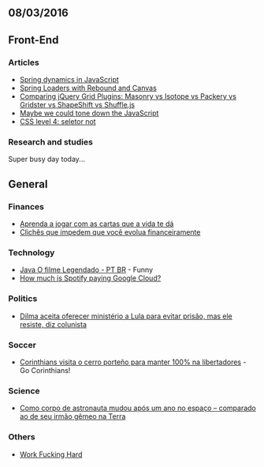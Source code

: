 08/03/2016
----------

## Front-End

### Articles

- [Spring dynamics in JavaScript](https://github.com/facebook/rebound-js)
- [Spring Loaders with Rebound and Canvas](http://tympanus.net/codrops/2016/03/08/spring-loaders-rebound-canvas/)
- [Comparing jQuery Grid Plugins: Masonry vs Isotope vs Packery vs Gridster vs ShapeShift vs Shuffle.js](http://www.fusioncharts.com/blog/2014/09/comparing-jquery-grid-plugins-masonry-vs-isotope-vs-packery-vs-gridster-vs-shapeshift-vs-shuffle-js/)
- [Maybe we could tone down the JavaScript](https://eev.ee/blog/2016/03/06/maybe-we-could-tone-down-the-javascript/)
- [CSS level 4: seletor not](http://www.raphaelfabeni.com.br/css-4-seletor-not/)
 
### Research and studies

Super busy day today...

 
## General 

### Finances

- [Aprenda a jogar com as cartas que a vida te dá](http://projetofreelifestyle.blogspot.com.br/2015/09/aprenda-jogar-com-as-cartas-que-vida-te.html?m=1)
- [Clichês que impedem que você evolua financeiramente](http://www.efetividade.blog.br/cliches-que-impedem-que-voce-evolua-financeiramente/)
 
### Technology 

- [Java O filme Legendado - PT BR](https://www.youtube.com/watch?v=4io4YEWeSKE) - Funny
- [How much is Spotify paying Google Cloud?](https://medium.com/@davidmytton/how-much-is-spotify-paying-google-cloud-ebb3bf180f15#.qgcig9j6x)
 
### Politics

- [Dilma aceita oferecer ministério a Lula para evitar prisão, mas ele resiste, diz colunista](http://www.infomoney.com.br/mercados/politica/noticia/4710096/dilma-aceita-oferecer-ministerio-lula-para-evitar-prisao-mas-ele)
 
### Soccer 

- [Corinthians visita o cerro porteño para manter 100% na libertadores](https://www.meutimao.com.br/noticia/205198/corinthians_visita_o_cerro_porteno_para_manter_100-por-cento_na_libertadores) - Go Corinthians!

### Science

- [Como corpo de astronauta mudou após um ano no espaço – comparado ao de seu irmão gêmeo na Terra](http://g1.globo.com/ciencia-e-saude/noticia/2016/03/como-corpo-de-astronauta-mudou-apos-um-ano-no-espaco-comparado-ao-de-seu-irmao-gemeo-na-terra.html)

### Others

- [Work Fucking Hard](https://medium.com/life-learning/work-fucking-hard-e91979199a8b#.dbj47ioxq)
